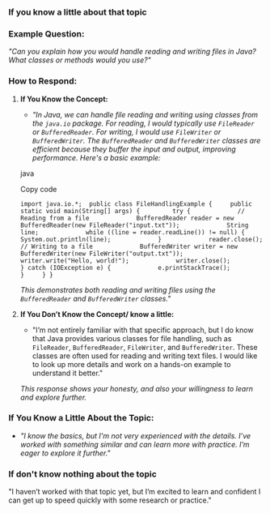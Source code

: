 ### If you know a little about that topic 
### **Example Question:**

_"Can you explain how you would handle reading and writing files in Java? What classes or methods would you use?"_

### **How to Respond:**

1. **If You Know the Concept:**
    
    - _"In Java, we can handle file reading and writing using classes from the `java.io` package. For reading, I would typically use `FileReader` or `BufferedReader`. For writing, I would use `FileWriter` or `BufferedWriter`. The `BufferedReader` and `BufferedWriter` classes are efficient because they buffer the input and output, improving performance. Here's a basic example:_
    
    java
    
    Copy code
    
    `import java.io.*;  public class FileHandlingExample {     public static void main(String[] args) {         try {             // Reading from a file             BufferedReader reader = new BufferedReader(new FileReader("input.txt"));             String line;             while ((line = reader.readLine()) != null) {                 System.out.println(line);             }             reader.close();                          // Writing to a file             BufferedWriter writer = new BufferedWriter(new FileWriter("output.txt"));             writer.write("Hello, world!");             writer.close();         } catch (IOException e) {             e.printStackTrace();         }     } }`
    
    _This demonstrates both reading and writing files using the `BufferedReader` and `BufferedWriter` classes."_
    
2. **If You Don’t Know the Concept/ know a little:**
    
    - "I’m not entirely familiar with that specific approach, but I do know that Java provides various classes for file handling, such as `FileReader`, `BufferedReader`, `FileWriter`, and `BufferedWriter`. These classes are often used for reading and writing text files. I would like to look up more details and work on a hands-on example to understand it better."
    
    _This response shows your honesty, and also your willingness to learn and explore further._
### **If You Know a Little About the Topic:**

- _"I know the basics, but I'm not very experienced with the details. I’ve worked with something similar and can learn more with practice. I’m eager to explore it further."_

### If don't know nothing about the topic
"I haven’t worked with that topic yet, but I’m excited to learn and confident I can get up to speed quickly with some research or practice."

